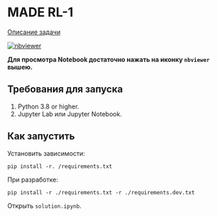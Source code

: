# MADE RL-1

[Описание задачи](https://docs.google.com/document/d/1u-JiK2opyDeZ2h21nnnmuumyRyYlUL5K3Id7QTWihOU/edit)

[![nbviewer](https://raw.githubusercontent.com/jupyter/design/master/logos/Badges/nbviewer_badge.svg)](https://nbviewer.jupyter.org/github/KernelA/made-rl-1/blob/master/solution.ipynb)

**Для просмотра Notebook достаточно нажать на иконку `nbviewer` вышею.**

## Требования для запуска

1. Python 3.8 or higher.
2. Jupyter Lab или Jupyter Notebook.

## Как запустить

Установить зависимости:
```
pip install -r. /requirements.txt
```

При разработке:
```
pip install -r ./requirements.txt -r ./requirements.dev.txt
```

Открыть `solution.ipynb`.
